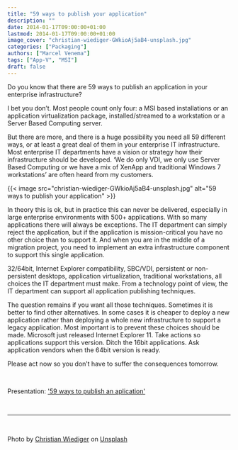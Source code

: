 ```yaml
---
title: "59 ways to publish your application"
description: ""
date: 2014-01-17T09:00:00+01:00
lastmod: 2014-01-17T09:00:00+01:00
image_cover: "christian-wiediger-GWkioAj5aB4-unsplash.jpg"
categories: ["Packaging"]
authors: ["Marcel Venema"] 
tags: ["App-V", "MSI"]
draft: false
---
```


Do you know that there are 59 ways to publish an application in your enterprise infrastructure?

I bet you don’t. Most people count only four: a MSI based installations or an application virtualization package, installed/streamed to a workstation or a Server Based Computing server. 

But there are more, and there is a huge possibility you need all 59 different ways, or at least a great deal of them in your enterprise IT infrastructure. Most enterprise IT departments have a vision or strategy how their infrastructure should be developed. ‘We do only VDI, we only use Server Based Computing or we have a mix of XenApp and traditional Windows 7 workstations’ are often heard from my customers.

<!--more-->

{{< image src="christian-wiediger-GWkioAj5aB4-unsplash.jpg" alt="59 ways to publish your application" >}}


In theory this is ok, but in practice this can never be delivered, especially in large enterprise environments with 500+ applications. With so many applications there will always be exceptions. The IT department can simply reject the application, but if the application is mission-critical you have no other choice than to support it. And when you are in the middle of a migration project, you need to implement an extra infrastructure component to support this single application.

32/64bit, Internet Explorer compatibility, SBC/VDI, persistent or non-persistent desktops, application virtualization, traditional workstations, all choices the IT department must make. From a technology point of view, the IT department can support all application publishing techniques. 

The question remains if you want all those techniques. Sometimes it is better to find other alternatives. In some cases it is cheaper to deploy a new application rather than deploying a whole new infrastructure to support a legacy application. Most important is to prevent these choices should be made. Microsoft just released Internet Explorer 11. Take actions so applications support this version. Ditch the 16bit applications. Ask application vendors when the 64bit version is ready.

Please act now so you don’t have to suffer the consequences tomorrow.

&nbsp;

Presentation: <a href='{{ "59WaystoPublishAnApplication v1.0.pdf" | relURL }}'>'59 ways to publish an aplication'</a>

&nbsp;  

---
&nbsp; 

Photo by <a href="https://unsplash.com/@christianw?utm_content=creditCopyText&utm_medium=referral&utm_source=unsplash">Christian Wiediger</a> on <a href="https://unsplash.com/photos/person-using-smartphone-GWkioAj5aB4?utm_content=creditCopyText&utm_medium=referral&utm_source=unsplash">Unsplash</a>

&nbsp; 

